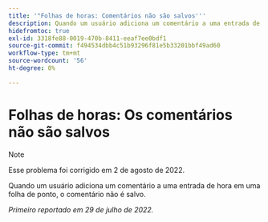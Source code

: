 ```yaml
---
title: '"Folhas de horas: Comentários não são salvos'''
description: Quando um usuário adiciona um comentário a uma entrada de hora em uma folha de ponto, o comentário não é salvo.
hidefromtoc: true
exl-id: 3318fe88-0019-470b-8411-eeaf7ee0bdf1
source-git-commit: f494534dbb4c51b93296f81e5b33201bbf49ad60
workflow-type: tm+mt
source-wordcount: '56'
ht-degree: 0%

---
```


# Folhas de horas: Os comentários não são salvos

>[!NOTE]
>
>Esse problema foi corrigido em 2 de agosto de 2022.

Quando um usuário adiciona um comentário a uma entrada de hora em uma folha de ponto, o comentário não é salvo.

_Primeiro reportado em 29 de julho de 2022._
